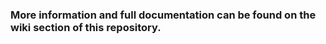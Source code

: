 ### More information and full documentation can be found on the **wiki section** of this repository.

